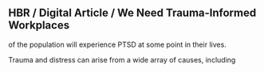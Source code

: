 ## HBR / Digital Article / We Need Trauma-Informed Workplaces

of the population will experience PTSD at some point in their lives.

Trauma and distress can arise from a wide array of causes, including